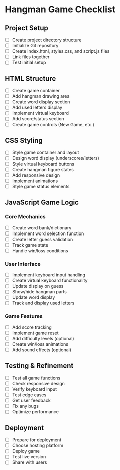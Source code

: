 # Hangman Game Checklist

## Project Setup

- [ ] Create project directory structure
- [ ] Initialize Git repository
- [ ] Create index.html, styles.css, and script.js files
- [ ] Link files together
- [ ] Test initial setup

## HTML Structure

- [ ] Create game container
- [ ] Add hangman drawing area
- [ ] Create word display section
- [ ] Add used letters display
- [ ] Implement virtual keyboard
- [ ] Add score/status section
- [ ] Create game controls (New Game, etc.)

## CSS Styling

- [ ] Style game container and layout
- [ ] Design word display (underscores/letters)
- [ ] Style virtual keyboard buttons
- [ ] Create hangman figure states
- [ ] Add responsive design
- [ ] Implement animations
- [ ] Style game status elements

## JavaScript Game Logic

### Core Mechanics

- [ ] Create word bank/dictionary
- [ ] Implement word selection function
- [ ] Create letter guess validation
- [ ] Track game state
- [ ] Handle win/loss conditions

### User Interface

- [ ] Implement keyboard input handling
- [ ] Create virtual keyboard functionality
- [ ] Update display on guess
- [ ] Show/hide hangman parts
- [ ] Update word display
- [ ] Track and display used letters

### Game Features

- [ ] Add score tracking
- [ ] Implement game reset
- [ ] Add difficulty levels (optional)
- [ ] Create win/loss animations
- [ ] Add sound effects (optional)

## Testing & Refinement

- [ ] Test all game functions
- [ ] Check responsive design
- [ ] Verify keyboard input
- [ ] Test edge cases
- [ ] Get user feedback
- [ ] Fix any bugs
- [ ] Optimize performance

## Deployment

- [ ] Prepare for deployment
- [ ] Choose hosting platform
- [ ] Deploy game
- [ ] Test live version
- [ ] Share with users
